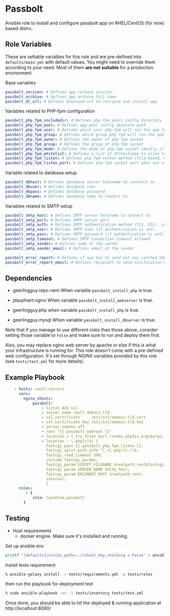 Passbolt
========

Ansible role to install and configure passbolt app on RHEL/CentOS (for now) based distro.

Role Variables
--------------
These are settable variables for this role and are pre-defined into `defaults/main.yml` with default values.
You might need to override them according to your need. Most of them **are not suitable** for a production environment.

Base variables
```yaml
passbolt_version: # Defines app release version
passbolt_archive: # Defines app archive full name
passbolt_dl_url: # Defines download url to retrieve and install app
```

Variables related to PHP-fpm configuration
```yaml
passbolt_php_fpm_includedir: # Defines php-fpm pools config directory
passbolt_php_fpm_pool: # Defines app pool config absolute path
passbolt_php_fpm_user: # Defines which user php-fpm will run the app from
passbolt_php_fpm_group: # Defines which group php-fpm will run the app from
passbolt_php_fpm_owner: # Defines the owner of php-fpm socket
passbolt_php_fpm_group: # Defines the group of php-fpm socket
passbolt_php_fpm_mode: # Defines the mode of php-fpm socket (mostly if using file-based socket)
passbolt_php_fpm_whitelist: # Defines a list of IP/hostname to allow to talk to php-fpm
passbolt_php_fpm_listen: # Defines php-fpm socket method (file-based, host:port, etc)
passbolt_php_fpm_listen_port: # Defines php-fpm socket port when not using `unix:`-based uri from passbolt_php_fpm_listen
```

Variable related to database setup
```yaml
passbolt_dbhost: # Defines database server hostname to conntect to
passbolt_dbuser: # Defines database user
passbolt_dbpass: # Defines database password
passbolt_dbname: # Defines database name to connect to
```

Variables related to SMTP setup
```yaml
passbolt_smtp_host: # Defines SMTP server hostname to connect to
passbolt_smtp_port: # Defines SMTP server port
passbolt_smtp_auth: # Defines SMTP authentication method (TLS, SSL). Leave it blank for none.
passbolt_smtp_user: # Defines SMTP user (if authentication is set)
passbolt_smtp_pass: # Defines SMTP password (if authentication is set)
passbolt_smtp_timeout: # Defines SMTP connection timeout allowed
passbolt_smtp_sender: # Defines name of the sender
passbolt_smtp_sender_email: # Defines email of the sender

passbolt_error_report: # Defines if app has to send out any catched SQL error
passbolt_error_report_email: # Defines recipient to send notification out
```
 
Dependencies
------------
* geerlingguy.repo-remi
When variable `passbolt_install_php` is true.

* jdauphant.nginx
When variable `passbolt_install_webserver` is true.

* geerlingguy.php
when variable `passbolt_install_php` is true.

* geerlingguy.mysql
When variable `passbolt_install_dbserver` is true.

Note that if you manage to use different roles than those above, consider setting those variable to `False` and make sure to run and deploy them first.

Also, you may replace nginx web server by apache or else if this is what your infrastructure is running for. This role doesn't come with a pre-defined web configuration. It's set through NGINX variables provided by this role (see `tests/test.yml` for more details).

Example Playbook
----------------

```yaml
    - hosts: vault-servers
      vars:
        nginx_vhosts:
            passbolt:
                - listen 443 ssl
                - server_name vault.domain.tld
                - ssl_certificate     /etc/ssl/domain.tld.cert
                - ssl_certificate_key /etc/ssl/domain.tld.key
                - server_tokens off
                - root "{{ passbolt_webroot }}"
                - location / { try_files $uri /index.php$is_args$args; }
                - location ~ \.php(/|$) {
                  fastcgi_pass {{ passbolt_php_fpm_listen }};
                  fastcgi_split_path_info ^(.+\.php)(/.*)$;
                  fastcgi_read_timeout 500;
                  include fastcgi_params;
                  fastcgi_param SCRIPT_FILENAME $realpath_root$fastcgi_script_name;
                  fastcgi_param SERVER_NAME $http_host;
                  fastcgi_param DOCUMENT_ROOT $realpath_root;
                  internal;
                  }
      roles:
         - {
            role: laxathom.passbolt
        }
```

Testing
---------
* Host requirements
    * docker engine. Make sure it's installed and running.

Set up ansible env
```bash
printf '[defaults]\nroles_path=../\nhost_key_checking = False' > ansible.cfg
```

Install tests requirement
```bash
% ansible-galaxy install -r tests/requirements.yml -p tests/roles
```
then run the playbook for deployment test
```bash
% sudo ansible-playbook -vv -i tests/inventory tests/test.yml
```
Once done, you should be able to hit the deployed & running application at http://localhost:8080/
